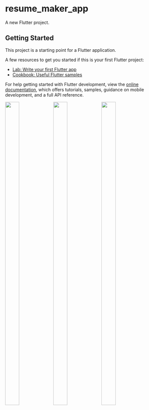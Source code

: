 # resume_maker_app

A new Flutter project.

## Getting Started

This project is a starting point for a Flutter application.

A few resources to get you started if this is your first Flutter project:

- [Lab: Write your first Flutter app](https://docs.flutter.dev/get-started/codelab)
- [Cookbook: Useful Flutter samples](https://docs.flutter.dev/cookbook)

For help getting started with Flutter development, view the
[online documentation](https://docs.flutter.dev/), which offers tutorials,
samples, guidance on mobile development, and a full API reference.

<p>

<img src="https://user-images.githubusercontent.com/124335197/228836247-0aa6ae21-dc51-4d2c-9424-0994a497cf08.jpg" height="50%" width="30%">
<img src="https://user-images.githubusercontent.com/124335197/228836308-c40a500b-8414-4427-a6e2-f9436ade4026.jpg" height="50%" width="30%">
<img src="https://user-images.githubusercontent.com/124335197/228836364-e2d33286-4ceb-41c0-b459-25336931f6f3.jpg" height="50%" width="30%">

</p>
